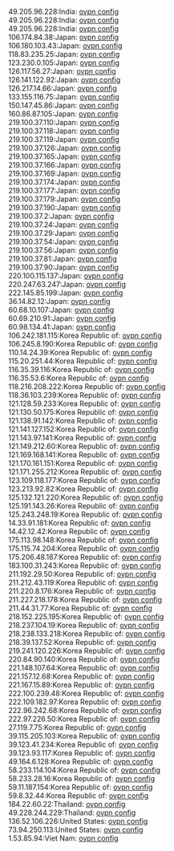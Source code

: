 49.205.96.228:India: [ovpn config](vpn/49_205_96_228.ovpn)  
49.205.96.228:India: [ovpn config](vpn/49_205_96_228.ovpn)  
49.205.96.228:India: [ovpn config](vpn/49_205_96_228.ovpn)  
106.174.84.38:Japan: [ovpn config](vpn/106_174_84_38.ovpn)  
106.180.103.43:Japan: [ovpn config](vpn/106_180_103_43.ovpn)  
118.83.235.25:Japan: [ovpn config](vpn/118_83_235_25.ovpn)  
123.230.0.105:Japan: [ovpn config](vpn/123_230_0_105.ovpn)  
126.117.56.27:Japan: [ovpn config](vpn/126_117_56_27.ovpn)  
126.141.122.92:Japan: [ovpn config](vpn/126_141_122_92.ovpn)  
126.217.14.66:Japan: [ovpn config](vpn/126_217_14_66.ovpn)  
133.155.116.75:Japan: [ovpn config](vpn/133_155_116_75.ovpn)  
150.147.45.86:Japan: [ovpn config](vpn/150_147_45_86.ovpn)  
160.86.87.105:Japan: [ovpn config](vpn/160_86_87_105.ovpn)  
219.100.37.110:Japan: [ovpn config](vpn/219_100_37_110.ovpn)  
219.100.37.118:Japan: [ovpn config](vpn/219_100_37_118.ovpn)  
219.100.37.119:Japan: [ovpn config](vpn/219_100_37_119.ovpn)  
219.100.37.126:Japan: [ovpn config](vpn/219_100_37_126.ovpn)  
219.100.37.165:Japan: [ovpn config](vpn/219_100_37_165.ovpn)  
219.100.37.166:Japan: [ovpn config](vpn/219_100_37_166.ovpn)  
219.100.37.169:Japan: [ovpn config](vpn/219_100_37_169.ovpn)  
219.100.37.174:Japan: [ovpn config](vpn/219_100_37_174.ovpn)  
219.100.37.177:Japan: [ovpn config](vpn/219_100_37_177.ovpn)  
219.100.37.179:Japan: [ovpn config](vpn/219_100_37_179.ovpn)  
219.100.37.190:Japan: [ovpn config](vpn/219_100_37_190.ovpn)  
219.100.37.2:Japan: [ovpn config](vpn/219_100_37_2.ovpn)  
219.100.37.24:Japan: [ovpn config](vpn/219_100_37_24.ovpn)  
219.100.37.29:Japan: [ovpn config](vpn/219_100_37_29.ovpn)  
219.100.37.54:Japan: [ovpn config](vpn/219_100_37_54.ovpn)  
219.100.37.56:Japan: [ovpn config](vpn/219_100_37_56.ovpn)  
219.100.37.81:Japan: [ovpn config](vpn/219_100_37_81.ovpn)  
219.100.37.90:Japan: [ovpn config](vpn/219_100_37_90.ovpn)  
220.100.115.137:Japan: [ovpn config](vpn/220_100_115_137.ovpn)  
220.247.63.247:Japan: [ovpn config](vpn/220_247_63_247.ovpn)  
222.145.85.199:Japan: [ovpn config](vpn/222_145_85_199.ovpn)  
36.14.82.12:Japan: [ovpn config](vpn/36_14_82_12.ovpn)  
60.68.10.107:Japan: [ovpn config](vpn/60_68_10_107.ovpn)  
60.69.210.91:Japan: [ovpn config](vpn/60_69_210_91.ovpn)  
60.98.134.41:Japan: [ovpn config](vpn/60_98_134_41.ovpn)  
106.242.181.115:Korea Republic of: [ovpn config](vpn/106_242_181_115.ovpn)  
106.245.8.190:Korea Republic of: [ovpn config](vpn/106_245_8_190.ovpn)  
110.14.24.39:Korea Republic of: [ovpn config](vpn/110_14_24_39.ovpn)  
115.20.251.44:Korea Republic of: [ovpn config](vpn/115_20_251_44.ovpn)  
116.35.39.116:Korea Republic of: [ovpn config](vpn/116_35_39_116.ovpn)  
116.35.53.6:Korea Republic of: [ovpn config](vpn/116_35_53_6.ovpn)  
118.216.208.222:Korea Republic of: [ovpn config](vpn/118_216_208_222.ovpn)  
118.36.103.239:Korea Republic of: [ovpn config](vpn/118_36_103_239.ovpn)  
121.128.59.233:Korea Republic of: [ovpn config](vpn/121_128_59_233.ovpn)  
121.130.50.175:Korea Republic of: [ovpn config](vpn/121_130_50_175.ovpn)  
121.138.91.142:Korea Republic of: [ovpn config](vpn/121_138_91_142.ovpn)  
121.141.127.152:Korea Republic of: [ovpn config](vpn/121_141_127_152.ovpn)  
121.143.97.141:Korea Republic of: [ovpn config](vpn/121_143_97_141.ovpn)  
121.149.212.60:Korea Republic of: [ovpn config](vpn/121_149_212_60.ovpn)  
121.169.168.141:Korea Republic of: [ovpn config](vpn/121_169_168_141.ovpn)  
121.170.161.151:Korea Republic of: [ovpn config](vpn/121_170_161_151.ovpn)  
121.171.255.212:Korea Republic of: [ovpn config](vpn/121_171_255_212.ovpn)  
123.109.118.177:Korea Republic of: [ovpn config](vpn/123_109_118_177.ovpn)  
123.213.92.82:Korea Republic of: [ovpn config](vpn/123_213_92_82.ovpn)  
125.132.121.220:Korea Republic of: [ovpn config](vpn/125_132_121_220.ovpn)  
125.191.143.26:Korea Republic of: [ovpn config](vpn/125_191_143_26.ovpn)  
125.243.248.19:Korea Republic of: [ovpn config](vpn/125_243_248_19.ovpn)  
14.33.91.181:Korea Republic of: [ovpn config](vpn/14_33_91_181.ovpn)  
14.42.12.42:Korea Republic of: [ovpn config](vpn/14_42_12_42.ovpn)  
175.113.98.148:Korea Republic of: [ovpn config](vpn/175_113_98_148.ovpn)  
175.115.74.204:Korea Republic of: [ovpn config](vpn/175_115_74_204.ovpn)  
175.206.48.187:Korea Republic of: [ovpn config](vpn/175_206_48_187.ovpn)  
183.100.31.243:Korea Republic of: [ovpn config](vpn/183_100_31_243.ovpn)  
211.192.29.50:Korea Republic of: [ovpn config](vpn/211_192_29_50.ovpn)  
211.212.43.119:Korea Republic of: [ovpn config](vpn/211_212_43_119.ovpn)  
211.220.8.176:Korea Republic of: [ovpn config](vpn/211_220_8_176.ovpn)  
211.227.218.178:Korea Republic of: [ovpn config](vpn/211_227_218_178.ovpn)  
211.44.31.77:Korea Republic of: [ovpn config](vpn/211_44_31_77.ovpn)  
218.152.225.195:Korea Republic of: [ovpn config](vpn/218_152_225_195.ovpn)  
218.237.104.19:Korea Republic of: [ovpn config](vpn/218_237_104_19.ovpn)  
218.238.133.218:Korea Republic of: [ovpn config](vpn/218_238_133_218.ovpn)  
218.39.137.52:Korea Republic of: [ovpn config](vpn/218_39_137_52.ovpn)  
219.241.120.226:Korea Republic of: [ovpn config](vpn/219_241_120_226.ovpn)  
220.84.90.140:Korea Republic of: [ovpn config](vpn/220_84_90_140.ovpn)  
221.148.107.64:Korea Republic of: [ovpn config](vpn/221_148_107_64.ovpn)  
221.157.12.68:Korea Republic of: [ovpn config](vpn/221_157_12_68.ovpn)  
221.167.15.89:Korea Republic of: [ovpn config](vpn/221_167_15_89.ovpn)  
222.100.239.48:Korea Republic of: [ovpn config](vpn/222_100_239_48.ovpn)  
222.109.182.97:Korea Republic of: [ovpn config](vpn/222_109_182_97.ovpn)  
222.96.242.68:Korea Republic of: [ovpn config](vpn/222_96_242_68.ovpn)  
222.97.226.50:Korea Republic of: [ovpn config](vpn/222_97_226_50.ovpn)  
27.119.7.75:Korea Republic of: [ovpn config](vpn/27_119_7_75.ovpn)  
39.115.205.103:Korea Republic of: [ovpn config](vpn/39_115_205_103.ovpn)  
39.123.41.234:Korea Republic of: [ovpn config](vpn/39_123_41_234.ovpn)  
39.123.93.117:Korea Republic of: [ovpn config](vpn/39_123_93_117.ovpn)  
49.164.6.128:Korea Republic of: [ovpn config](vpn/49_164_6_128.ovpn)  
58.233.114.104:Korea Republic of: [ovpn config](vpn/58_233_114_104.ovpn)  
58.233.28.16:Korea Republic of: [ovpn config](vpn/58_233_28_16.ovpn)  
59.11.187.154:Korea Republic of: [ovpn config](vpn/59_11_187_154.ovpn)  
59.8.32.44:Korea Republic of: [ovpn config](vpn/59_8_32_44.ovpn)  
184.22.60.22:Thailand: [ovpn config](vpn/184_22_60_22.ovpn)  
49.228.244.229:Thailand: [ovpn config](vpn/49_228_244_229.ovpn)  
136.52.106.226:United States: [ovpn config](vpn/136_52_106_226.ovpn)  
73.94.250.113:United States: [ovpn config](vpn/73_94_250_113.ovpn)  
1.53.85.94:Viet Nam: [ovpn config](vpn/1_53_85_94.ovpn)  
